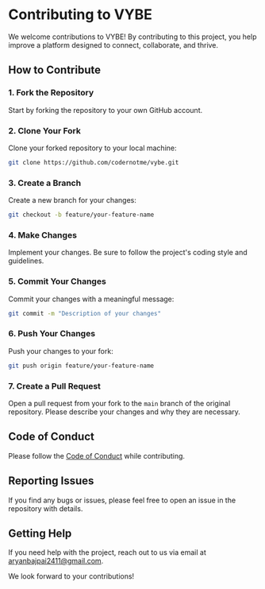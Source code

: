 # Contributing to VYBE

We welcome contributions to VYBE! By contributing to this project, you help improve a platform designed to connect, collaborate, and thrive.

## How to Contribute

### 1. Fork the Repository

Start by forking the repository to your own GitHub account.

### 2. Clone Your Fork

Clone your forked repository to your local machine:
```bash
git clone https://github.com/codernotme/vybe.git
```

### 3. Create a Branch

Create a new branch for your changes:
```bash
git checkout -b feature/your-feature-name
```

### 4. Make Changes

Implement your changes. Be sure to follow the project's coding style and guidelines.

### 5. Commit Your Changes

Commit your changes with a meaningful message:
```bash
git commit -m "Description of your changes"
```

### 6. Push Your Changes

Push your changes to your fork:
```bash
git push origin feature/your-feature-name
```

### 7. Create a Pull Request

Open a pull request from your fork to the `main` branch of the original repository. Please describe your changes and why they are necessary.

## Code of Conduct

Please follow the [Code of Conduct](CODE_OF_CONDUCT.md) while contributing.

## Reporting Issues

If you find any bugs or issues, please feel free to open an issue in the repository with details.

## Getting Help

If you need help with the project, reach out to us via email at [aryanbajpai2411@gmail.com](mailto:aryanbajpai2411@gmail.com).

We look forward to your contributions!
